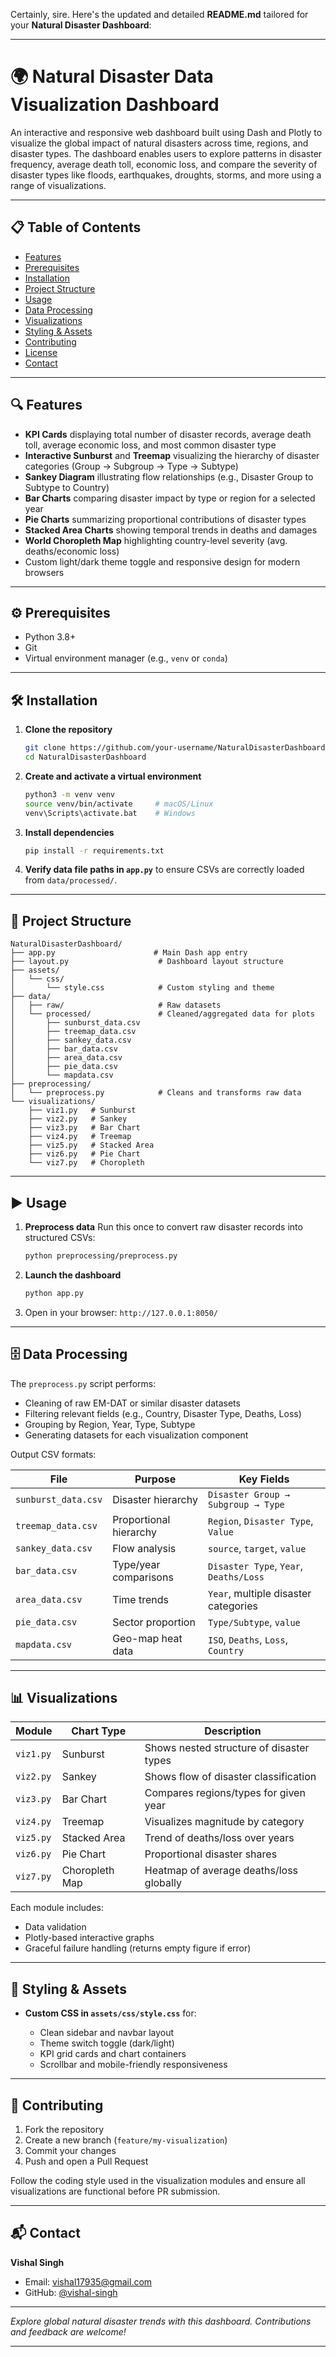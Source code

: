 Certainly, sire. Here's the updated and detailed **README.md** tailored for your **Natural Disaster Dashboard**:

---

# 🌍 Natural Disaster Data Visualization Dashboard

An interactive and responsive web dashboard built using Dash and Plotly to visualize the global impact of natural disasters across time, regions, and disaster types. The dashboard enables users to explore patterns in disaster frequency, average death toll, economic loss, and compare the severity of disaster types like floods, earthquakes, droughts, storms, and more using a range of visualizations.

---

## 📋 Table of Contents

* [Features](#-features)
* [Prerequisites](#-prerequisites)
* [Installation](#-installation)
* [Project Structure](#-project-structure)
* [Usage](#-usage)
* [Data Processing](#-data-processing)
* [Visualizations](#-visualizations)
* [Styling & Assets](#-styling--assets)
* [Contributing](#-contributing)
* [License](#-license)
* [Contact](#-contact)

---

## 🔍 Features

* **KPI Cards** displaying total number of disaster records, average death toll, average economic loss, and most common disaster type
* **Interactive Sunburst** and **Treemap** visualizing the hierarchy of disaster categories (Group → Subgroup → Type → Subtype)
* **Sankey Diagram** illustrating flow relationships (e.g., Disaster Group to Subtype to Country)
* **Bar Charts** comparing disaster impact by type or region for a selected year
* **Pie Charts** summarizing proportional contributions of disaster types
* **Stacked Area Charts** showing temporal trends in deaths and damages
* **World Choropleth Map** highlighting country-level severity (avg. deaths/economic loss)
* Custom light/dark theme toggle and responsive design for modern browsers

---

## ⚙️ Prerequisites

* Python 3.8+
* Git
* Virtual environment manager (e.g., `venv` or `conda`)

---

## 🛠️ Installation

1. **Clone the repository**

   ```bash
   git clone https://github.com/your-username/NaturalDisasterDashboard.git
   cd NaturalDisasterDashboard
   ```

2. **Create and activate a virtual environment**

   ```bash
   python3 -m venv venv
   source venv/bin/activate     # macOS/Linux
   venv\Scripts\activate.bat    # Windows
   ```

3. **Install dependencies**

   ```bash
   pip install -r requirements.txt
   ```

4. **Verify data file paths in `app.py`** to ensure CSVs are correctly loaded from `data/processed/`.

---

## 📂 Project Structure

```
NaturalDisasterDashboard/
├── app.py                      # Main Dash app entry
├── layout.py                    # Dashboard layout structure
├── assets/
│   └── css/
│       └── style.css            # Custom styling and theme
├── data/
│   ├── raw/                     # Raw datasets
│   └── processed/               # Cleaned/aggregated data for plots
│       ├── sunburst_data.csv
│       ├── treemap_data.csv
│       ├── sankey_data.csv
│       ├── bar_data.csv
│       ├── area_data.csv
│       ├── pie_data.csv
│       └── mapdata.csv
├── preprocessing/
│   └── preprocess.py            # Cleans and transforms raw data
└── visualizations/
    ├── viz1.py   # Sunburst
    ├── viz2.py   # Sankey
    ├── viz3.py   # Bar Chart
    ├── viz4.py   # Treemap
    ├── viz5.py   # Stacked Area
    ├── viz6.py   # Pie Chart
    └── viz7.py   # Choropleth
```

---

## ▶️ Usage

1. **Preprocess data**
   Run this once to convert raw disaster records into structured CSVs:

   ```bash
   python preprocessing/preprocess.py
   ```

2. **Launch the dashboard**

   ```bash
   python app.py
   ```

3. Open in your browser: `http://127.0.0.1:8050/`

---

## 🗄️ Data Processing

The `preprocess.py` script performs:

* Cleaning of raw EM-DAT or similar disaster datasets
* Filtering relevant fields (e.g., Country, Disaster Type, Deaths, Loss)
* Grouping by Region, Year, Type, Subtype
* Generating datasets for each visualization component

Output CSV formats:

| File                | Purpose                | Key Fields                             |
| ------------------- | ---------------------- | -------------------------------------- |
| `sunburst_data.csv` | Disaster hierarchy     | `Disaster Group → Subgroup → Type`     |
| `treemap_data.csv`  | Proportional hierarchy | `Region`, `Disaster Type`, `Value`     |
| `sankey_data.csv`   | Flow analysis          | `source`, `target`, `value`            |
| `bar_data.csv`      | Type/year comparisons  | `Disaster Type`, `Year`, `Deaths/Loss` |
| `area_data.csv`     | Time trends            | `Year`, multiple disaster categories   |
| `pie_data.csv`      | Sector proportion      | `Type/Subtype`, `value`                |
| `mapdata.csv`       | Geo-map heat data      | `ISO`, `Deaths`, `Loss`, `Country`     |

---

## 📊 Visualizations

| Module    | Chart Type     | Description                              |
| --------- | -------------- | ---------------------------------------- |
| `viz1.py` | Sunburst       | Shows nested structure of disaster types |
| `viz2.py` | Sankey         | Shows flow of disaster classification    |
| `viz3.py` | Bar Chart      | Compares regions/types for given year    |
| `viz4.py` | Treemap        | Visualizes magnitude by category         |
| `viz5.py` | Stacked Area   | Trend of deaths/loss over years          |
| `viz6.py` | Pie Chart      | Proportional disaster shares             |
| `viz7.py` | Choropleth Map | Heatmap of average deaths/loss globally  |

Each module includes:

* Data validation
* Plotly-based interactive graphs
* Graceful failure handling (returns empty figure if error)

---

## 🎨 Styling & Assets

* **Custom CSS in `assets/css/style.css`** for:

  * Clean sidebar and navbar layout
  * Theme switch toggle (dark/light)
  * KPI grid cards and chart containers
  * Scrollbar and mobile-friendly responsiveness

---

## 🤝 Contributing

1. Fork the repository
2. Create a new branch (`feature/my-visualization`)
3. Commit your changes
4. Push and open a Pull Request

Follow the coding style used in the visualization modules and ensure all visualizations are functional before PR submission.

---


## 📬 Contact

**Vishal Singh**

* Email: [vishal17935@gmail.com](mailto:vishal17935@gmail.com)
* GitHub: [@vishal-singh](https://github.com/vishu17935)

---

*Explore global natural disaster trends with this dashboard. Contributions and feedback are welcome!*

---
